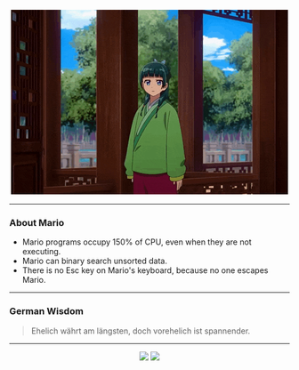<p align="center">
  <img src="assets/maomao.gif" />
</p>

---

### About Mario
- Mario programs occupy 150% of CPU, even when they are not executing.
- Mario can binary search unsorted data.
- There is no Esc key on Mario's keyboard, because no one escapes Mario.

---

### German Wisdom
> Ehelich währt am längsten, doch vorehelich ist spannender.

---

<p align="center">
  <a>
    <img height="180em" src="https://github-readme-stats-eight-theta.vercel.app/api?username=Torfkopp&show_icons=true&theme=dark&include_all_commits=true&count_private=true"/>
  </a>
  <a href="https://github.com/Torfkopp?tab=repositories">
    <img height="180em" src="https://github-readme-stats-eight-theta.vercel.app/api/top-langs/?username=torfkopp&layout=compact&theme=dark&langs_count=8&hide=java"/>
  </a>
</p>
